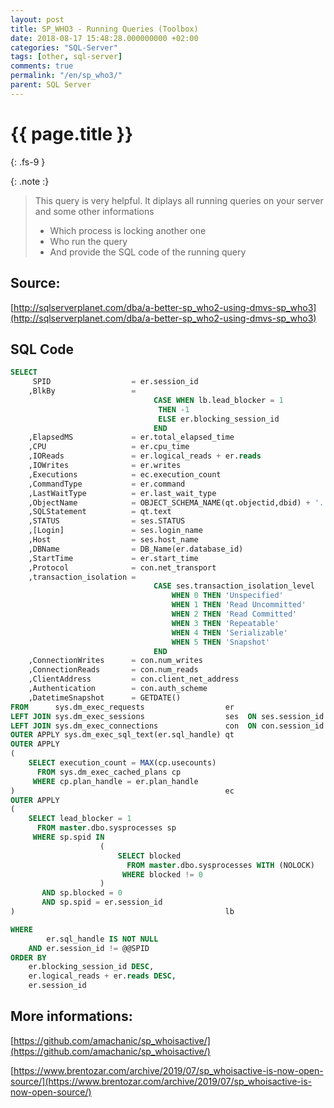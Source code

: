 ```yaml
---
layout: post
title: SP_WHO3 - Running Queries (Toolbox)
date: 2018-08-17 15:48:28.000000000 +02:00
categories: "SQL-Server"
tags: [other, sql-server]
comments: true
permalink: "/en/sp_who3/"
parent: SQL Server
---
```

# {{ page.title }}
{: .fs-9 }

{: .note :}
>This query is very helpful.
>It diplays all running queries on your server and some other informations
> - Which process is locking another one
> - Who run the query
> - And provide the SQL code of the running query






## Source:
[http://sqlserverplanet.com/dba/a-better-sp_who2-using-dmvs-sp_who3](http://sqlserverplanet.com/dba/a-better-sp_who2-using-dmvs-sp_who3)



## SQL Code
```sql
SELECT
     SPID                  = er.session_id
    ,BlkBy                 = 
                                CASE WHEN lb.lead_blocker = 1 
                                 THEN -1 
                                 ELSE er.blocking_session_id 
                                END
    ,ElapsedMS             = er.total_elapsed_time
    ,CPU                   = er.cpu_time
    ,IOReads               = er.logical_reads + er.reads
    ,IOWrites              = er.writes
    ,Executions            = ec.execution_count
    ,CommandType           = er.command
    ,LastWaitType          = er.last_wait_type
    ,ObjectName            = OBJECT_SCHEMA_NAME(qt.objectid,dbid) + '.' + OBJECT_NAME(qt.objectid, qt.dbid)
    ,SQLStatement          = qt.text
    ,STATUS                = ses.STATUS
    ,[Login]               = ses.login_name
    ,Host                  = ses.host_name
    ,DBName                = DB_Name(er.database_id)
    ,StartTime             = er.start_time
    ,Protocol              = con.net_transport
    ,transaction_isolation =
                                CASE ses.transaction_isolation_level
                                    WHEN 0 THEN 'Unspecified'
                                    WHEN 1 THEN 'Read Uncommitted'
                                    WHEN 2 THEN 'Read Committed'
                                    WHEN 3 THEN 'Repeatable'
                                    WHEN 4 THEN 'Serializable'
                                    WHEN 5 THEN 'Snapshot'
                                END
    ,ConnectionWrites      = con.num_writes
    ,ConnectionReads       = con.num_reads
    ,ClientAddress         = con.client_net_address
    ,Authentication        = con.auth_scheme
    ,DatetimeSnapshot      = GETDATE()
FROM      sys.dm_exec_requests                  er
LEFT JOIN sys.dm_exec_sessions                  ses  ON ses.session_id = er.session_id
LEFT JOIN sys.dm_exec_connections               con  ON con.session_id = ses.session_id
OUTER APPLY sys.dm_exec_sql_text(er.sql_handle) qt
OUTER APPLY
(
    SELECT execution_count = MAX(cp.usecounts)
      FROM sys.dm_exec_cached_plans cp
     WHERE cp.plan_handle = er.plan_handle
)                                               ec
OUTER APPLY 
( 
    SELECT lead_blocker = 1 
      FROM master.dbo.sysprocesses sp 
     WHERE sp.spid IN 
                    (
                        SELECT blocked 
                          FROM master.dbo.sysprocesses WITH (NOLOCK) 
                         WHERE blocked != 0
                    ) 
       AND sp.blocked = 0 
       AND sp.spid = er.session_id
)                                               lb 

WHERE 
        er.sql_handle IS NOT NULL
    AND er.session_id != @@SPID
ORDER BY
    er.blocking_session_id DESC,
    er.logical_reads + er.reads DESC,
    er.session_id
```


## More informations:

[https://github.com/amachanic/sp_whoisactive/](https://github.com/amachanic/sp_whoisactive/)

[https://www.brentozar.com/archive/2019/07/sp_whoisactive-is-now-open-source/](https://www.brentozar.com/archive/2019/07/sp_whoisactive-is-now-open-source/)

